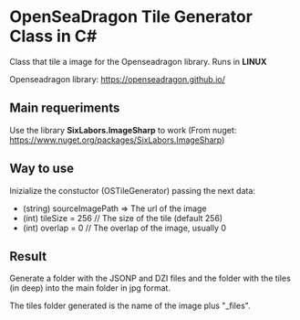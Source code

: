 # OpenSeaDragon Tile Generator Class in C#
Class that tile a image for the Openseadragon library. Runs in **LINUX** 

Openseadragon library: https://openseadragon.github.io/

## Main requeriments
Use the library **SixLabors.ImageSharp** to work (From nuget: https://www.nuget.org/packages/SixLabors.ImageSharp)

## Way to use
Inizialize the constuctor (OSTileGenerator) passing the next data:

 - (string) sourceImagePath => The url of the image
 - (int) tileSize = 256 // The size of the tile (default 256)
 - (int) overlap = 0 // The overlap of the image, usually 0

## Result
Generate a folder with the JSONP and DZI files and the folder with the tiles (in deep) into the main folder in jpg format.

The tiles folder generated is the name of the image plus "_files".

